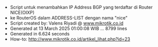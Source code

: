 - Script untuk menambahkan IP Address BGP yang terdaftar di Router NICE(OIXP)
- ke RouterOS dalam ADDRESS-LIST dengan nama "nice"
- Script created by: Valens Riyadi @ www.mikrotik.co.id
- Generated at 13 March 2025 01:00:08 WIB ... 8799 lines
- Generated in 6.624 seconds
- How-to: http://www.mikrotik.co.id/artikel_lihat.php?id=23

